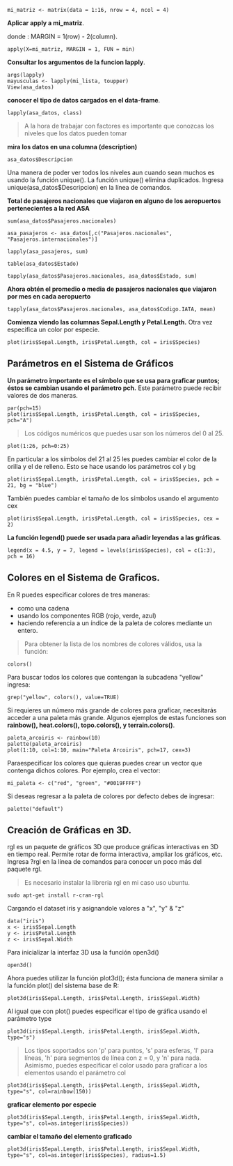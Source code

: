 ```
mi_matriz <- matrix(data = 1:16, nrow = 4, ncol = 4)
```
**Aplicar apply a mi_matriz**.

donde : MARGIN = 1(row) - 2(column).
```
apply(X=mi_matriz, MARGIN = 1, FUN = min)
```
**Consultar los argumentos de la funcion lapply**.

```
args(lapply)
mayusculas <- lapply(mi_lista, toupper)
View(asa_datos)
```

**conocer el tipo de datos cargados en el data-frame**.
```
lapply(asa_datos, class)
```
> A la hora de trabajar con factores es importante que conozcas los niveles que los datos pueden tomar

**mira los datos en una columna (description)**
```
asa_datos$Descripcion
```

Una manera de poder ver todos los niveles aun cuando sean muchos es usando la función unique(). La función unique() elimina duplicados. Ingresa
unique(asa_datos$Descripcion) en la línea de comandos.

**Total de pasajeros nacionales que viajaron en alguno de los aeropuertos pertenecientes a la red ASA**
```
sum(asa_datos$Pasajeros.nacionales)

asa_pasajeros <- asa_datos[,c("Pasajeros.nacionales", "Pasajeros.internacionales")]

lapply(asa_pasajeros, sum)

table(asa_datos$Estado)

tapply(asa_datos$Pasajeros.nacionales, asa_datos$Estado, sum)
```

**Ahora obtén el promedio o media de pasajeros nacionales que viajaron por mes en cada aeropuerto**
```
tapply(asa_datos$Pasajeros.nacionales, asa_datos$Codigo.IATA, mean)
```
**Comienza viendo las columnas Sepal.Length y Petal.Length.** 
Otra vez especifica un color por especie.
```
plot(iris$Sepal.Length, iris$Petal.Length, col = iris$Species)
```
## Parámetros en el Sistema de Gráficos

**Un parámetro importante es el símbolo que se usa para graficar puntos; éstos se cambian usando el parámetro pch.** 
Este parámetro puede recibir valores de dos maneras. 

```
par(pch=15)
plot(iris$Sepal.Length, iris$Petal.Length, col = iris$Species, pch="A")
```
> Los códigos numéricos que puedes usar son los números del 0 al 25.
```
plot(1:26, pch=0:25) 
```

En particular a los símbolos del 21 al 25 les puedes cambiar el color de la orilla y el de relleno. Esto se hace usando los parámetros col y bg
```
plot(iris$Sepal.Length, iris$Petal.Length, col = iris$Species, pch = 21, bg = "blue")
```
También puedes cambiar el tamaño de los símbolos usando el argumento cex
```
plot(iris$Sepal.Length, iris$Petal.Length, col = iris$Species, cex = 2)
```

**La función legend() puede ser usada para añadir leyendas a las gráficas**.
```
legend(x = 4.5, y = 7, legend = levels(iris$Species), col = c(1:3), pch = 16)
```

## Colores en el Sistema de Graficos.

En R puedes especificar colores de tres maneras: 
* como una cadena 
* usando los componentes RGB (rojo, verde, azul)
* haciendo referencia a un índice de la paleta de colores mediante un entero.

> Para obtener la lista de los nombres de colores válidos, usa la función:
```
colors()
```
Para buscar todos los colores que contengan la subcadena "yellow" ingresa:
```
grep("yellow", colors(), value=TRUE)
```

Si requieres un número más grande de colores para graficar, necesitarás acceder a una paleta más grande.
Algunos ejemplos de estas funciones son **rainbow(), heat.colors(), topo.colors(), y terrain.colors()**.
```
paleta_arcoiris <- rainbow(10)
palette(paleta_arcoiris)
plot(1:10, col=1:10, main="Paleta Arcoiris", pch=17, cex=3)
```

Paraespecificar los colores que quieras puedes crear un vector que contenga dichos colores. Por ejemplo, crea el vector:
```
mi_paleta <- c("red", "green", "#0019FFFF")
```
Si deseas regresar a la paleta de colores por defecto debes de ingresar:
```
palette("default")
```

## Creación de Gráficas en 3D.

rgl es un paquete de gráficos 3D que produce gráficas interactivas en 3D en tiempo real. Permite rotar de forma interactiva, ampliar los gráficos, etc. Ingresa ?rgl en la línea de comandos para conocer un poco más del paquete rgl.

> Es necesario instalar la libreria rgl en mi caso uso ubuntu.
```
sudo apt-get install r-cran-rgl
```
Cargando el dataset iris y asignandole valores a "x", "y" & "z"
```
data("iris")
x <- iris$Sepal.Length
y <- iris$Petal.Length
z <- iris$Sepal.Width
```
Para inicializar la interfaz 3D usa la función open3d()
```
open3d()
```
Ahora puedes utilizar la función plot3d(); ésta funciona de manera similar a la función plot() del sistema base de R:
```
plot3d(iris$Sepal.Length, iris$Petal.Length, iris$Sepal.Width)
```

Al igual que con plot() puedes especificar el tipo de gráfica usando el parámetro type
```
plot3d(iris$Sepal.Length, iris$Petal.Length, iris$Sepal.Width, type="s")
```
> Los tipos soportados son 'p' para puntos, 's' para esferas, 'l' para líneas, 'h' para segmentos de línea con z = 0, y 'n' para nada.
Asimismo, puedes especificar el color usado para graficar a los elementos usando el parámetro col
```
plot3d(iris$Sepal.Length, iris$Petal.Length, iris$Sepal.Width, type="s", col=rainbow(150))
```

**graficar elemento por especie**
```
plot3d(iris$Sepal.Length, iris$Petal.Length, iris$Sepal.Width, type="s", col=as.integer(iris$Species))
```
**cambiar el tamaño del elemento graficado**
```
plot3d(iris$Sepal.Length, iris$Petal.Length, iris$Sepal.Width, type="s", col=as.integer(iris$Species), radius=1.5)
```
